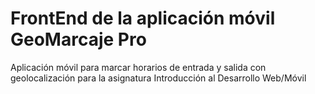# FrontEnd de la aplicación móvil GeoMarcaje Pro
Aplicación móvil para marcar horarios de entrada y salida con geolocalización para la asignatura Introducción al Desarrollo Web/Móvil
